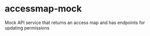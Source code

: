 # accessmap-mock

Mock API service that returns an access map and has endpoints for updating permissions
